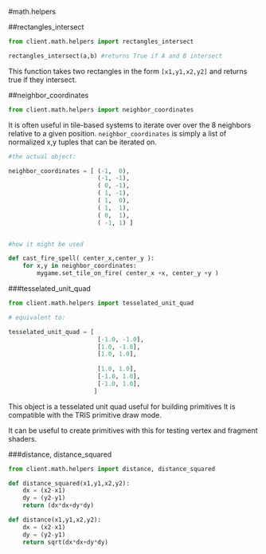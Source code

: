 #math.helpers

##rectangles_intersect
```python
from client.math.helpers import rectangles_intersect

rectangles_intersect(a,b) #returns True if A and B intersect
```

This function takes two rectangles in the form ``[x1,y1,x2,y2]`` and returns true if they intersect.

##neighbor_coordinates
```python
from client.math.helpers import neighbor_coordinates
```

It is often useful in tile-based systems to iterate over over the 8 neighbors relative to a given position. ``neighbor_coordinates`` is simply a list of normalized x,y tuples that can be iterated on.

```python
#the actual object:

neighbor_coordinates = [ (-1,  0),
                         (-1, -1),
                         ( 0, -1),
                         ( 1, -1),
                         ( 1,  0),
                         ( 1,  1),
                         ( 0,  1),
                         ( -1, 1) ]


#how it might be used 

def cast_fire_spell( center_x,center_y ):
    for x,y in neighbor_coordinates:
        mygame.set_tile_on_fire( center_x +x, center_y +y )

```

###tesselated_unit_quad
```python
from client.math.helpers import tesselated_unit_quad

# equivalent to:

tesselated_unit_quad = [
                         [-1.0, -1.0],
                         [1.0, -1.0],
                         [1.0, 1.0],
                         
                         [1.0, 1.0],
                         [-1.0, 1.0],
                         [-1.0, 1.0],
                        ] 
```

This object is a tesselated unit quad useful for building primitives It is compatible with the TRIS primitive draw mode.

It can be useful to create primitives with this for testing vertex and fragment shaders.

###distance, distance_squared
```python
from client.math.helpers import distance, distance_squared

def distance_squared(x1,y1,x2,y2):
    dx = (x2-x1)
    dy = (y2-y1)
    return (dx*dx+dy*dy)

def distance(x1,y1,x2,y2):
    dx = (x2-x1)
    dy = (y2-y1)
    return sqrt(dx*dx+dy*dy)
```

